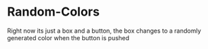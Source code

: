 # Random-Colors
Right now its just a box and a button, the box changes to a randomly generated color when the button is pushed
